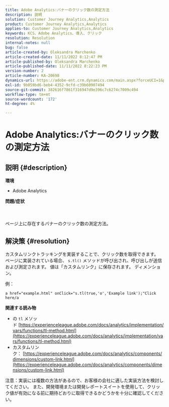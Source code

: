 ```yaml
---
title: Adobe Analytics:バナーのクリック数の測定方法
description: 説明
solution: Customer Journey Analytics,Analytics
product: Customer Journey Analytics,Analytics
applies-to: Customer Journey Analytics,Analytics
keywords: KCS、Adobe Analytics、導入、クリック
resolution: Resolution
internal-notes: null
bug: false
article-created-by: Oleksandra Marchenko
article-created-date: 11/11/2022 8:12:47 PM
article-published-by: Oleksandra Marchenko
article-published-date: 11/11/2022 8:22:23 PM
version-number: 2
article-number: KA-20698
dynamics-url: https://adobe-ent.crm.dynamics.com/main.aspx?forceUCI=1&pagetype=entityrecord&etn=knowledgearticle&id=d97cb833-fd61-ed11-9561-6045bd006b25
exl-id: 9b059bd6-beb4-4352-9cfd-c39b60907494
source-git-commit: 382616f7861f316947d9e396c7c6274c7009c494
workflow-type: tm+mt
source-wordcount: '172'
ht-degree: 4%

---
```


# Adobe Analytics:バナーのクリック数の測定方法

## 説明 {#description}

<b>環境</b>
- Adobe Analytics

<b>問題/症状 </b><br><br> <br><br>ページ上に存在するバナーのクリック数の測定方法。

## 解決策 {#resolution}


カスタムリンクトラッキングを実装することで、クリック数を取得できます。 ページに実装されている場合、 `s.tl()` メソッドが呼び出され、呼び出しが送信および測定されます。 値は「カスタムリンク」に保存されます。 ディメンション。

例：


```
a href="example.html" onClick="s.tl(true,'o','Example link');"Click here/a
```


<b>関連する読み物</b>

- の `tl` メソッド [https://experienceleague.adobe.com/docs/analytics/implementation/vars/functions/tl-method.html](https://experienceleague.adobe.com/docs/analytics/implementation/vars/functions/tl-method.html)
- カスタムリンク： [https://experienceleague.adobe.com/docs/analytics/components/dimensions/custom-link.html](https://experienceleague.adobe.com/docs/analytics/components/dimensions/custom-link.html)


注意：実装には複数の方法があるので、お客様の会社に適した実装方法を検討してください。 また、開発環境または開発レポートスイートを使用して、クリック値が有効になる前に期待どおりに取得できるかどうかを十分に確認してください。
